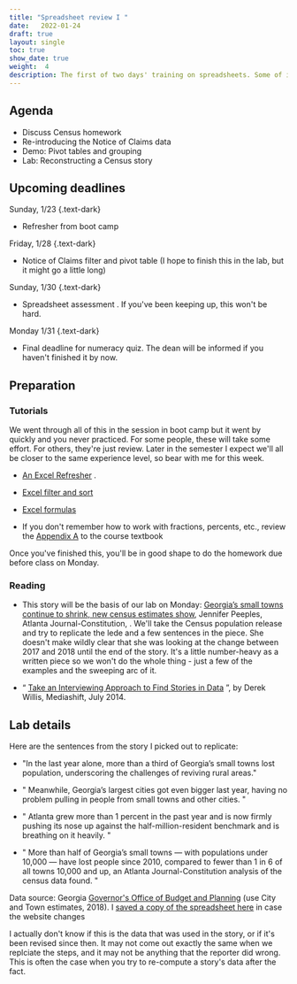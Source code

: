 ```yaml
---
title: "Spreadsheet review I "
date:   2022-01-24
draft: true
layout: single
toc: true
show_date: true
weight:  4
description: The first of two days' training on spreadsheets. Some of it you may already know, but you may have not learned how to apply it to journalism or to follow standard newsroom practices. 
--- 
```


## Agenda

* Discuss Census homework
* Re-introducing the Notice of Claims data
* Demo: Pivot tables and grouping 
* Lab: Reconstructing a Census story 


## Upcoming deadlines

Sunday, 1/23
{.text-dark}

* Refresher from boot camp 

Friday, 1/28 
{.text-dark}

* Notice of Claims filter and pivot table (I hope to finish this in the lab, but it might go a little long) 

Sunday, 1/30
{.text-dark}

* Spreadsheet assessment . If you've been keeping up, this won't be hard. 

Monday 1/31
{.text-dark}

* Final deadline for numeracy quiz. The dean will be informed if you haven't finished it by now. 

## Preparation

### Tutorials

We went through all of this in the session in boot camp but it went by quickly and you never practiced. For some people, these will take some effort. For others, they're just review. Later in the semester I expect we'll all be closer to the same experience level, so bear with me for this week. 

*  [An Excel Refresher](https://cronkitedata.github.io/djtextbook/xl-refresher.html) . 

*  [Excel filter and sort](https://cronkitedata.github.io/djtextbook/xl-filter-sort.html) 

*  [Excel formulas](https://cronkitedata.github.io/djtextbook/xl-formulas.html)

* If you don't remember how to work with fractions, percents, etc., review the [Appendix A](https://cronkitedata.github.io/djtextbook/appendix-math.html) to the course textbook

Once you've finished this, you'll be in good shape to do the homework due before class on Monday. 

### Reading 

* This story will be the basis of our lab on Monday: [Georgia’s small towns continue to shrink, new census estimates show](https://www.ajc.com/news/state--regional/georgia-small-towns-continue-shrink-new-census-estimates-show/UtBP7y33fkDXUZqABgq2BM/), Jennifer Peeples, Atlanta Journal-Constitution,  . We'll take the Census population release and try to replicate the lede and a few sentences in the piece.  She doesn't make wildly clear that she was looking at the change between 2017 and 2018 until the end of the story. It's  a little number-heavy as a written piece so we won't do the whole thing - just a few of the examples and the sweeping arc of it.  

* “ [Take an Interviewing Approach to Find Stories in Data](http://mediashift.org/2014/07/take-an-interviewing-approach-to-find-stories-in-data/) ”, by Derek Willis, Mediashift, July 2014.

## Lab details

Here are the sentences from the story I picked out to replicate: 

* "In the last year alone, more than a third of Georgia’s small towns lost population, underscoring the challenges of reviving rural areas."

* " Meanwhile, Georgia’s largest cities got even bigger last year, having no problem pulling in people from small towns and other cities. "

* " Atlanta grew more than 1 percent in the past year and is now firmly pushing its nose up against the half-million-resident benchmark and is breathing on it heavily. "

* " More than half of Georgia’s small towns — with populations under 10,000 — have lost people since 2010, compared to fewer than 1 in 6 of all towns 10,000 and up, an Atlanta Journal-Constitution analysis of the census data found. "

Data source: Georgia [Governor's Office of Budget and Planning](https://opb.georgia.gov/census-data/population-estimates) (use City and Town estimates, 2018). I [saved a copy of the spreadsheet here](https://cronkitedata.s3.amazonaws.com/xlfiles/ga-city-town-2018.xlsx.xlsx) in case the website changes

I actually don't know if this is the data that was used in the story, or if it's been revised since then. It may not come out exactly the same when we replciate the steps, and it may not be anything that the reporter did wrong. This is often the case when you try to re-compute a story's data after the fact. 